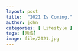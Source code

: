 ```yaml
---
layout: post
title:  "2021 Is Coming."
author: john
categories: [ Lifestyle ]
tags: [网络]
image: file/2021.jpg
---
```


